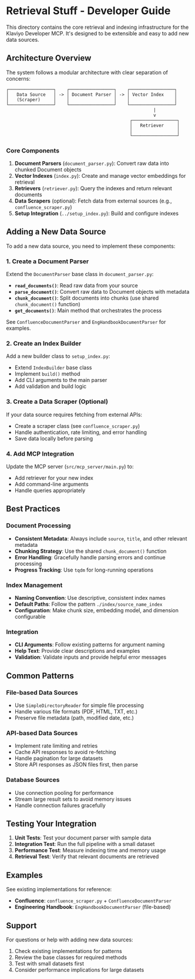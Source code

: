 # Retrieval Stuff - Developer Guide

This directory contains the core retrieval and indexing infrastructure for the Klaviyo Developer MCP. It's designed to be extensible and easy to add new data sources.

## Architecture Overview

The system follows a modular architecture with clear separation of concerns:

```
┌─────────────────┐    ┌─────────────────┐    ┌─────────────────┐
│   Data Source   │ -> │ Document Parser │ -> │ Vector Index    │
│   (Scraper)     │    │                 │    │                 │
└─────────────────┘    └─────────────────┘    └─────────────────┘
                                                        |
                                                        v
                                               ┌─────────────────┐
                                               │   Retriever     │
                                               │                 │
                                               └─────────────────┘
```

### Core Components

1. **Document Parsers** (`document_parser.py`): Convert raw data into chunked Document objects
2. **Vector Indexes** (`index.py`): Create and manage vector embeddings for retrieval
3. **Retrievers** (`retriever.py`): Query the indexes and return relevant documents
4. **Data Scrapers** (optional): Fetch data from external sources (e.g., `confluence_scraper.py`)
5. **Setup Integration** (`../setup_index.py`): Build and configure indexes

## Adding a New Data Source

To add a new data source, you need to implement these components:

### 1. Create a Document Parser

Extend the `DocumentParser` base class in `document_parser.py`:

- **`read_documents()`**: Read raw data from your source
- **`parse_document()`**: Convert raw data to Document objects with metadata
- **`chunk_document()`**: Split documents into chunks (use shared `chunk_document()` function)
- **`get_documents()`**: Main method that orchestrates the process

See `ConfluenceDocumentParser` and `EngHandbookDocumentParser` for examples.

### 2. Create an Index Builder

Add a new builder class to `setup_index.py`:

- Extend `IndexBuilder` base class
- Implement `build()` method
- Add CLI arguments to the main parser
- Add validation and build logic

### 3. Create a Data Scraper (Optional)

If your data source requires fetching from external APIs:

- Create a scraper class (see `confluence_scraper.py`)
- Handle authentication, rate limiting, and error handling
- Save data locally before parsing

### 4. Add MCP Integration

Update the MCP server (`src/mcp_server/main.py`) to:

- Add retriever for your new index
- Add command-line arguments
- Handle queries appropriately

## Best Practices

### Document Processing
- **Consistent Metadata**: Always include `source`, `title`, and other relevant metadata
- **Chunking Strategy**: Use the shared `chunk_document()` function
- **Error Handling**: Gracefully handle parsing errors and continue processing
- **Progress Tracking**: Use `tqdm` for long-running operations

### Index Management
- **Naming Convention**: Use descriptive, consistent index names
- **Default Paths**: Follow the pattern `./index/source_name_index`
- **Configuration**: Make chunk size, embedding model, and dimension configurable

### Integration
- **CLI Arguments**: Follow existing patterns for argument naming
- **Help Text**: Provide clear descriptions and examples
- **Validation**: Validate inputs and provide helpful error messages

## Common Patterns

### File-based Data Sources
- Use `SimpleDirectoryReader` for simple file processing
- Handle various file formats (PDF, HTML, TXT, etc.)
- Preserve file metadata (path, modified date, etc.)

### API-based Data Sources
- Implement rate limiting and retries
- Cache API responses to avoid re-fetching
- Handle pagination for large datasets
- Store API responses as JSON files first, then parse

### Database Sources
- Use connection pooling for performance
- Stream large result sets to avoid memory issues
- Handle connection failures gracefully

## Testing Your Integration

1. **Unit Tests**: Test your document parser with sample data
2. **Integration Test**: Run the full pipeline with a small dataset
3. **Performance Test**: Measure indexing time and memory usage
4. **Retrieval Test**: Verify that relevant documents are retrieved

## Examples

See existing implementations for reference:
- **Confluence**: `confluence_scraper.py` + `ConfluenceDocumentParser`
- **Engineering Handbook**: `EngHandbookDocumentParser` (file-based)

## Support

For questions or help with adding new data sources:
1. Check existing implementations for patterns
2. Review the base classes for required methods
3. Test with small datasets first
4. Consider performance implications for large datasets
